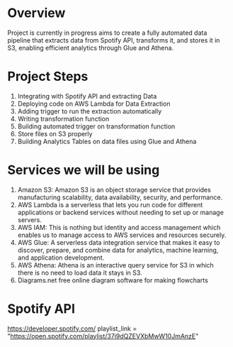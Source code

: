 # Overview

Project is currently in progress aims to create a fully automated data pipeline that extracts data from Spotify API, transforms it, and stores it in S3, enabling efficient analytics through Glue and Athena.

# Project Steps

1. Integrating with Spotify API and extracting Data
2. Deploying code on AWS Lambda for Data Extraction
3. Adding trigger to run the extraction automatically
4. Writing transformation function
5. Building automated trigger on transformation function
6. Store files on S3 properly
7. Building Analytics Tables on data files using Glue and Athena

# Services we will be using

1. Amazon S3: Amazon S3 is an object storage service that provides manufacturing scalability, data availability, security, and performance.
2. AWS Lambda is a serverless that lets you run code for different applications or backend services without needing to set up or manage servers.
4. AWS IAM: This is nothing but identity and access management which enables us to manage access to AWS services and resources securely.
5. AWS Glue: A serverless data integration service that makes it easy to discover, prepare, and combine data for analytics, machine learning, and application development.
6. AWS Athena: Athena is an interactive query service for S3 in which there is no need to load data it stays in S3.
7. Diagrams.net free online diagram software for making flowcharts

# Spotify API

https://developer.spotify.com/
playlist_link = "https://open.spotify.com/playlist/37i9dQZEVXbMwW10JmAnzE"
